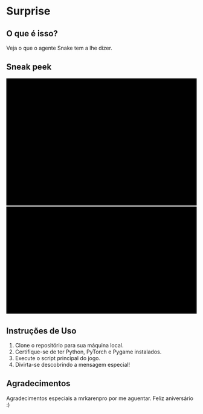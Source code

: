 # Surprise

## O que é isso?
Veja o que o agente Snake tem a lhe dizer.

## Sneak peek
![](https://github.com/ItaloAlb/surprise/blob/main/sneakpeek/GIF0.gif)
![](https://github.com/ItaloAlb/surprise/blob/main/sneakpeek/GIF1.gif)


## Instruções de Uso
1. Clone o repositório para sua máquina local.
2. Certifique-se de ter Python, PyTorch e Pygame instalados.
3. Execute o script principal do jogo.
4. Divirta-se descobrindo a mensagem especial!

## Agradecimentos

Agradecimentos especiais a mrkarenpro por me aguentar. Feliz aniversário :)
